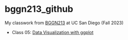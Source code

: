 # bggn213_github
My classwork from [BGGN213](https://bioboot.github.io/bggn213_F23/) at UC San Diego (Fall 2023)

- Class 05: [Data Visualization with ggplot](https://github.com/jhsiao12/bggn213_github/blob/main/Class05/Class05/class05.pdf)
